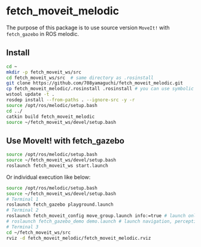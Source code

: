 fetch\_moveit\_melodic
======================
The purpose of this package is to use source version `MoveIt!` with `fetch_gazebo` in ROS melodic.

## Install
```bash
cd ~
mkdir -p fetch_moveit_ws/src
cd fetch_moveit_ws/src  # same directory as .rosinstall
git clone https://github.com/708yamaguchi/fetch_moveit_melodic.git
cp fetch_moveit_melodic/.rosinstall .rosinstall # you can use symbolic link
wstool update -t .
rosdep install --from-paths . --ignore-src -y -r
source /opt/ros/melodic/setup.bash
cd ../
catkin build fetch_moveit_melodic
source ~/fetch_moveit_ws/devel/setup.bash
```

## Use MoveIt! with fetch\_gazebo
```bash
source /opt/ros/melodic/setup.bash
source ~/fetch_moveit_ws/devel/setup.bash
roslaunch fetch_moveit_ws start.launch
```
Or individual execution like below:
```bash
source /opt/ros/melodic/setup.bash
source ~/fetch_moveit_ws/devel/setup.bash
# Terminal 1
roslaunch fetch_gazebo playground.launch
# Terminal 2
roslaunch fetch_moveit_config move_group.launch info:=true # launch only MoveIt!
# roslaunch fetch_gazebo_demo demo.launch # launch navigation, perception and Moveit!
# Terminal 3
cd ~/fetch_moveit_ws/src
rviz -d fetch_moveit_melodic/fetch_moveit_melodic.rviz
```
